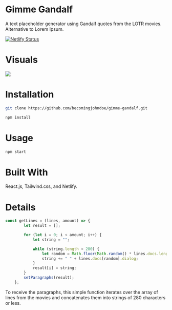# Gimme Gandalf

A text placeholder generator using Gandalf quotes from the LOTR movies. Alternative to Lorem Ipsum.

[![Netlify Status](https://api.netlify.com/api/v1/badges/41bfd849-7f00-4312-9523-4e32e6a064cf/deploy-status)](https://app.netlify.com/sites/gandsum/deploys)

# Visuals

<img src='./gif.gif' />

# Installation

```bash
git clone https://github.com/becomingjohndoe/gimme-gandalf.git
```

```bash
npm install
```

# Usage

```bash
npm start
```

# Built With

React.js, Tailwind.css, and Netlify.

# Details

```javascript
const getLines = (lines, amount) => {
		let result = [];

		for (let i = 0; i < amount; i++) {
			let string = "";

			while (string.length < 280) {
				let random = Math.floor(Math.random() * lines.docs.length);
				string += " " + lines.docs[random].dialog;
			}
			result[i] = string;
		}
		setParagraphs(result);
	};
```

To receive the paragraphs, this simple function iterates over the array of lines from the movies and concatenates them into strings of 280 characters or less.
